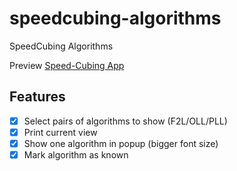 # speedcubing-algorithms

SpeedCubing Algorithms

Preview [Speed-Cubing App](https://nmatei.github.io/speedcubing-algoritms/)


## Features

- [x] Select pairs of algorithms to show (F2L/OLL/PLL)
- [x] Print current view
- [x] Show one algorithm in popup (bigger font size)
- [x] Mark algorithm as known